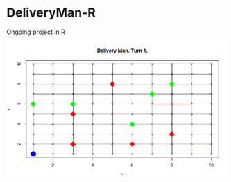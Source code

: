 # DeliveryMan-R
<p>Ongoing project in R</p>
<img src="https://github.com/Henkolicious/DeliveryMan-R/blob/master/dump.PNG" />

